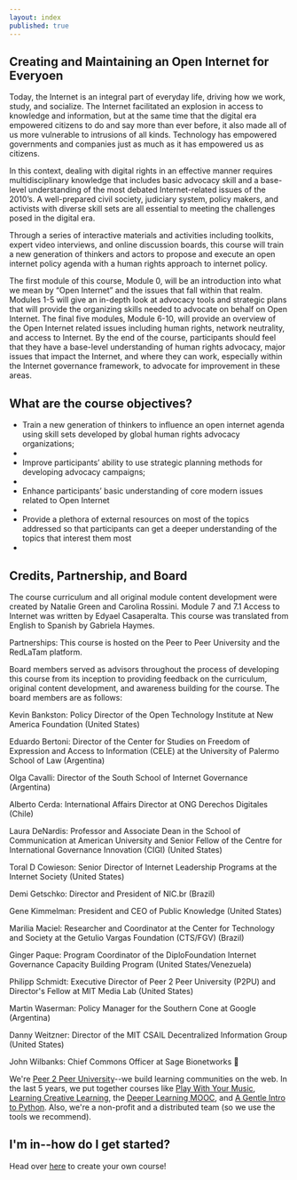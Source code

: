 ```yaml
---
layout: index
published: true
---
```


## Creating and Maintaining an Open Internet for Everyoen

Today, the Internet is an integral part of everyday life, driving how we work, study, and socialize. The Internet facilitated an explosion in access to knowledge and information, but at the same time that the digital era empowered citizens to do and say more than ever before, it also made all of us more vulnerable to intrusions of all kinds. Technology has empowered governments and companies just as much as it has empowered us as citizens.
 
In this context, dealing with digital rights in an effective manner requires multidisciplinary knowledge that includes basic advocacy skill and a base-level understanding of the most debated Internet-related issues of the 2010’s. A well-prepared civil society, judiciary system, policy makers, and activists with diverse skill sets are all essential to meeting the challenges posed in the digital era.
 
Through a series of interactive materials and activities including toolkits, expert video interviews, and online discussion boards, this course will train a new generation of thinkers and actors to propose and execute an open internet policy agenda with a human rights approach to internet policy. 

The first module of this course, Module 0, will be an introduction into what we mean by “Open Internet” and the issues that fall within that realm. Modules 1-5 will give an in-depth look at advocacy tools and strategic plans that will provide the organizing skills needed to advocate on behalf on Open Internet. The final five modules, Module 6-10, will provide an overview of the Open Internet related issues including human rights, network neutrality, and access to Internet. By the end of the course, participants should feel that they have a base-level understanding of human rights advocacy, major issues that impact the Internet, and where they can work, especially within the Internet governance framework, to advocate for improvement in these areas.
		
## What are the course objectives?
<ul>
<li>Train a new generation of thinkers to influence an open internet agenda using skill sets developed by global human rights advocacy organizations;<li>
<li>Improve participants’ ability to use strategic planning methods for developing advocacy campaigns;<li>
<li>Enhance participants’ basic understanding of core modern issues related to Open Internet<li>
<li>Provide a plethora of external resources on most of the topics addressed so that participants can get a deeper understanding of the topics that interest them most<li>
</ul>

## Credits, Partnership, and Board

The course curriculum and all original module content development were created by Natalie Green and Carolina Rossini. Module 7 and 7.1 Access to Internet was written by Edyael Casaperalta. This course was translated from English to Spanish by Gabriela Haymes.  
 
Partnerships: This course is hosted on the Peer to Peer University and the RedLaTam platform.

Board members served as advisors throughout the process of developing this course from its inception to providing feedback on the curriculum, original content development, and awareness building for the course. The board members are as follows:

Kevin Bankston: Policy Director of the Open Technology Institute at New America Foundation (United States)

Eduardo Bertoni:  Director of the Center for Studies on Freedom of Expression and Access to Information (CELE) at the University of Palermo School of Law (Argentina)

Olga Cavalli: Director of the South School of Internet Governance (Argentina)

Alberto Cerda: International Affairs Director at ONG Derechos Digitales (Chile)

Laura DeNardis: Professor and Associate Dean in the School of Communication at American University and Senior Fellow of the Centre for International Governance Innovation (CIGI) (United States)

Toral D Cowieson: Senior Director of Internet Leadership Programs at the Internet Society (United States)

Demi Getschko: Director and President of NIC.br (Brazil)

Gene Kimmelman: President and CEO of Public Knowledge (United States)

Marilia Maciel: Researcher and Coordinator at the Center for Technology and Society at the Getulio Vargas Foundation (CTS/FGV) (Brazil)

Ginger Paque: Program Coordinator of the DiploFoundation Internet Governance Capacity Building Program (United States/Venezuela)

Philipp Schmidt: Executive Director of Peer 2 Peer University (P2PU) and Director's Fellow at MIT Media Lab (United States)

Martin Waserman: Policy Manager for the Southern Cone at Google (Argentina)

Danny Weitzner: Director of the MIT CSAIL Decentralized Information Group (United States)

John Wilbanks: Chief Commons Officer at Sage Bionetworks



We're [Peer 2 Peer University](http://p2pu.org)--we build learning communities
on the web. In the last 5 years, we put together courses like 
[Play With Your Music](http://www.playwithyourmusic.org/),
[Learning Creative Learning](http://learn.media.mit.edu/lcl/), the
[Deeper Learning MOOC](http://dlmooc.deeper-learning.org/), and
[A Gentle Intro to Python](http://mechanicalmooc.org/). 
Also, we're a non-profit and a distributed team (so we use the tools we recommend).

			
## I'm in--how do I get started?
Head over [here]({{site.baseurl}}/modules/start/about-this-course/) to create your own course!
